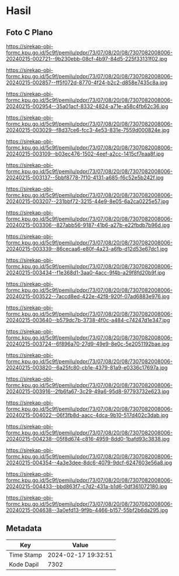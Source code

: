 # Hasil

## Foto C Plano

https://sirekap-obj-formc.kpu.go.id/5c9f/pemilu/pdpr/73/07/08/20/08/7307082008006-20240215-002721--9b230ebb-08cf-4b97-84d5-225f33131f02.jpg

https://sirekap-obj-formc.kpu.go.id/5c9f/pemilu/pdpr/73/07/08/20/08/7307082008006-20240215-002857--ff5f072d-8770-4f24-b2c2-d858e7435c8a.jpg

https://sirekap-obj-formc.kpu.go.id/5c9f/pemilu/pdpr/73/07/08/20/08/7307082008006-20240215-002954--35a01acf-8332-4824-a71e-a58c4fb62c36.jpg

https://sirekap-obj-formc.kpu.go.id/5c9f/pemilu/pdpr/73/07/08/20/08/7307082008006-20240215-003029--f8d37ce6-fcc3-4e53-831e-7559d000824e.jpg

https://sirekap-obj-formc.kpu.go.id/5c9f/pemilu/pdpr/73/07/08/20/08/7307082008006-20240215-003109--b03ec476-1502-4eef-a2cc-1415cf7eaa8f.jpg

https://sirekap-obj-formc.kpu.go.id/5c9f/pemilu/pdpr/73/07/08/20/08/7307082008006-20240215-003137--5bbf8778-7f10-4131-a685-f6c52e5b242f.jpg

https://sirekap-obj-formc.kpu.go.id/5c9f/pemilu/pdpr/73/07/08/20/08/7307082008006-20240215-003207--231bbf72-3215-44e9-8e05-6a2ca0225e57.jpg

https://sirekap-obj-formc.kpu.go.id/5c9f/pemilu/pdpr/73/07/08/20/08/7307082008006-20240215-003306--827abb56-9187-41b6-a27b-e22fbdb7b96d.jpg

https://sirekap-obj-formc.kpu.go.id/5c9f/pemilu/pdpr/73/07/08/20/08/7307082008006-20240215-003339--86cecaa6-e80f-4a23-a6fb-d12d53e67dc1.jpg

https://sirekap-obj-formc.kpu.go.id/5c9f/pemilu/pdpr/73/07/08/20/08/7307082008006-20240215-003434--f1e368d1-3aa0-4acc-9f4b-a29f8fd20b9f.jpg

https://sirekap-obj-formc.kpu.go.id/5c9f/pemilu/pdpr/73/07/08/20/08/7307082008006-20240215-003522--7accd8ed-422e-42f8-920f-07ad6883e976.jpg

https://sirekap-obj-formc.kpu.go.id/5c9f/pemilu/pdpr/73/07/08/20/08/7307082008006-20240215-003640--b579dc7b-3738-4f0c-a484-c74247d1e347.jpg

https://sirekap-obj-formc.kpu.go.id/5c9f/pemilu/pdpr/73/07/08/20/08/7307082008006-20240215-003724--6f896a70-27d9-49e9-8e0c-5e2051192bae.jpg

https://sirekap-obj-formc.kpu.go.id/5c9f/pemilu/pdpr/73/07/08/20/08/7307082008006-20240215-003820--6a25fc80-cb1e-4379-81a9-e0336c17697a.jpg

https://sirekap-obj-formc.kpu.go.id/5c9f/pemilu/pdpr/73/07/08/20/08/7307082008006-20240215-003916--2fb6fa67-3c29-49a6-95d8-97793732e623.jpg

https://sirekap-obj-formc.kpu.go.id/5c9f/pemilu/pdpr/73/07/08/20/08/7307082008006-20240215-004022--06f3fb8d-aacc-4dca-9b10-517d402c3dab.jpg

https://sirekap-obj-formc.kpu.go.id/5c9f/pemilu/pdpr/73/07/08/20/08/7307082008006-20240215-004238--05f8d674-c816-4959-8dd0-1bafd93c3838.jpg

https://sirekap-obj-formc.kpu.go.id/5c9f/pemilu/pdpr/73/07/08/20/08/7307082008006-20240215-004354--4a3e3dee-8dc6-4079-9dcf-6247603e56a8.jpg

https://sirekap-obj-formc.kpu.go.id/5c9f/pemilu/pdpr/73/07/08/20/08/7307082008006-20240215-004433--bbd863f7-c7d2-431a-b1d6-0df361072180.jpg

https://sirekap-obj-formc.kpu.go.id/5c9f/pemilu/pdpr/73/07/08/20/08/7307082008006-20240215-004638--3a0efd13-9f9b-4466-b157-55bf2b6da295.jpg


## Metadata

| Key        | Value               |
| ---------- | ------------------- |
| Time Stamp | 2024-02-17 19:32:51 |
| Kode Dapil | 7302                |




